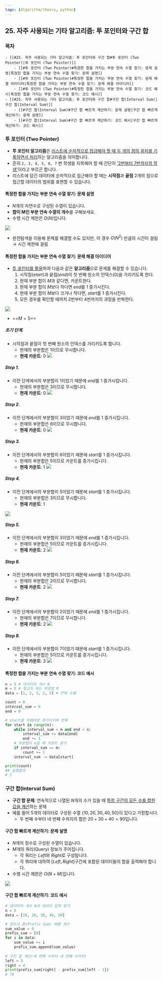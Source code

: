 ```yaml
---
tags: [Algorithm/theory, python]
---
```


## 25. 자주 사용되는 기타 알고리즘: 투 포인터와 구간 합

### 목차
```ad-note
- [[#25. 자주 사용되는 기타 알고리즘: 투 포인터와 구간 합#투 포인터 (Two Pointer)|투 포인터 (Two Pointer)]]
	- [[#투 포인터 (Two Pointer)#특정한 합을 가지는 부분 연속 수열 찾기: 문제 설명|특정한 합을 가지는 부분 연속 수열 찾기: 문제 설명]]
	- [[#투 포인터 (Two Pointer)#특정한 합을 가지는 부분 연속 수열 찾기: 문제 해결 아이디어|특정한 합을 가지는 부분 연속 수열 찾기: 문제 해결 아이디어]]
	- [[#투 포인터 (Two Pointer)#특정한 합을 가지는 부분 연속 수열 찾기: 코드 예시|특정한 합을 가지는 부분 연속 수열 찾기: 코드 예시]]
- [[#25. 자주 사용되는 기타 알고리즘: 투 포인터와 구간 합#구간 합(Interval Sum)|구간 합(Interval Sum)]]
	- [[#구간 합(Interval Sum)#구간 합 빠르게 계산하기: 문제 설명|구간 합 빠르게 계산하기: 문제 설명]]
	- [[#구간 합(Interval Sum)#구간 합 빠르게 계산하기: 코드 예시|구간 합 빠르게 계산하기: 코드 예시]]
```


### 투 포인터 (Two Pointer)
- **투 포인터 알고리즘**은 <u>리스트에 순차적으로 접급해야 할 때 두 개의 점의 위치를 기록하면서 처리</u>하는 알고리즘을 의미합니다. 
- 흔히 `2, 3, 4, 5, 6, 7` 번 학생을 지목해야 할 때 간단히 <u>'2번부터 7번까지의 학생'</u>이라고 부르곤 합니다. 
- 리스트에 담긴 데이터에 순차적으로 접근해야 할 때는 **시작점**과 **끝점** 2개의 점으로 접근할 데이터의 범위를 표현할 수 있습니다. 

#### 특정한 합을 가지는 부분 연속 수열 찾기: 문제 설명
- $N$개의 자연수로 구성된 수열이 있습니다. 
- **합이 M인 부분 연속 수열의 개수**를 구해보세요.
- 수행 시간 제한은 $O(N)$입니다. 

![](25.%20%20Two%20Pointer-11.png)

- 완전탐색을 이용해 문제를 해결할 수도 있지만, 이 경우 $O(N^2)$ 만큼의 시간이 걸림 → 시간 제한에 걸림

#### 특정한 합을 가지는 부분 연속 수열 찾기: 문제 해결 아이디어 
- <u>투 포인터를 활용</u>하여 다음과 같은 **알고리즘**으로 문제를 해결할 수 있습니다. 
	1. 시작점($start$)과 끝점($end$)이 첫 번째 원소의 인덱스(0)을 가리키도록 한다.
	2. 현재 부분 합이 $M$과 같다면, 카운트한다.
	3. 현재 부분 합이 $M$보다 작다면 $end$를 1 증가시킨다. 
	4. 현재 부분 합이 $M$보다 크거나 작다면, $start$를 1 증가시킨다. 
	5. 모든 경우를 확인할 때까지 2번부터 4번까지의 과정을 반복한다. 

![](25.%20%20Two%20Pointer.png)

- ==$M = 5$==

##### 초기 단계.
- 시작점과 끝점이 첫 번째 원소의 인덱스를 가리키도록 합니다. 
	- 현재의 부분합은 1이므로 무시합니다. 
	- **현재 카운트**: 0
![](25.%20%20Two%20Pointer-12.png)

##### Step 1.
- 이전 단계에서의 부분합이 1이었기 때문에 $end$를 1 증가시킵니다. 
	- 현재의 부분합은 3이므로 무시합니다. 
	- **현재 카운트**: 0
![](25.%20%20Two%20Pointer-13.png)

##### Step 2.
- 이전 단계에서의 부분합이 3이었기 때문에 $end$를 1 증가시킵니다. 
	- 현재의 부분합은 6이므로 무시합니다. 
	- **현재 카운트**: 0
![](25.%20%20Two%20Pointer-14.png)

##### Step 3.
- 이전 단계에서의 부분합이 6이었기 때문에 $start$를 1 증가시킵니다. 
	- 현재의 부분합은 5이므로 카운트를 증가시킵니다. 
	- **현재 카운트**: 1
![](25.%20%20Two%20Pointer-15.png)

##### Step 4.
- 이전 단계에서의 부분합이 5이었기 때문에 $start$를 1 증가시킵니다. 
	- 현재의 부분합은 3이므로 무시합니다.
	- **현재 카운트**: 1

![](25.%20%20Two%20Pointer-16.png)

##### Step 5.
- 이전 단계에서의 부분합이 3이었기 때문에 $end$를 1 증가시킵니다. 
	- 현재의 부분합은 5이므로 카운트를 증가시킵니다.
	- **현재 카운트**: 2
![](25.%20%20Two%20Pointer-17.png)

##### Step 6.
- 이전 단계에서의 부분합이 5이었기 때문에 $start$를 1 증가시킵니다. 
	- 현재의 부분합은 2이므로 무시합니다.
	- **현재 카운트**: 2
![](25.%20%20Two%20Pointer-18.png)

##### Step 7.
- 이전 단계에서의 부분합이 2이었기 때문에 $end$를 1 증가시킵니다. 
	- 현재의 부분합은 7이므로 무시합니다.
	- **현재 카운트**: 2
![](25.%20%20Two%20Pointer-19.png)

##### Step 8.
- 이전 단계에서의 부분합이 7이었기 때문에 $start$를 1 증가시킵니다. 
	- 현재의 부분합은 5이므로 카운트를 증가시킵니다.
	- **현재 카운트**: 3
![](25.%20%20Two%20Pointer-20.png)

#### 특정한 합을 가지는 부분 연속 수열 찾기: 코드 예시
```python
n = 5 # 데이터의 개수 N
m = 5 # 찾고자 하는 부분합 M
data = [1, 2, 3, 2, 5] # 전체 수열

count = 0
interval_sum = 0
end = 0

# start를 차례대로 증가시키며 반복
for start in range(n):
	while interval_sum < m and end < n:
		interval_sum += data[end]
		end += 1
	# 부분합이 m일 때 카운트 증가
	if interval_sum == m:
		count += 1
	interval_sum -= data[start]

print(count)
## 실행결과
# 3
```


### 구간 합(Interval Sum)
- **구간 합 문제**: 연속적으로 나열된 $N$개의 수가 있을 때 <u>특정 구간의 모든 수를 합한 값을 계산</u>하는 문제
- 예를 들어 5개의 데이터로 구성된 수열 $\{10, 20, 30, 40, 50\}$이 있다고 가정합시다.
	- 두 번째 수부터 네 번째 수까지의 합은 $20 + 30 + 40 = 90$입니다.

#### 구간 합 빠르게 계산하기: 문제 설명
- $N$개의 정수로 구성된 수열이 있습니다. 
- $M$개의 쿼리(Query) 정보가 주어집니다.
	- 각 쿼리는 $Left$와 $Right$로 구성됩니다. 
	- 각 쿼리에 대하여 $[Left, Right]$구간에 포함된 데이터들의 합을 출력해야 합니다. 
- 수행 시간 제한은 $O(N + M)$입니다.

![](25.%20%20Two%20Pointer-21.png)

#### 구간 합 빠르게 계산하기: 코드 예시
```python
# 데이터의 개수 N과 데이터 입력 받기
n = 5
data = [10, 20, 30, 40, 50]

# 접두사 합(Prefix Sum) 배열 계산
sum_value = 0
prefix_sum = [0]
for i in data:
	sum_value += i
	prefix_sum.append(sum_value)
	
# 구간 합 계산(세 번째 수부터 네 번째 수까지)
left = 3
right = 4
print(prefix_sum[right] - prefix_sum[left - 1])
# 70
```

